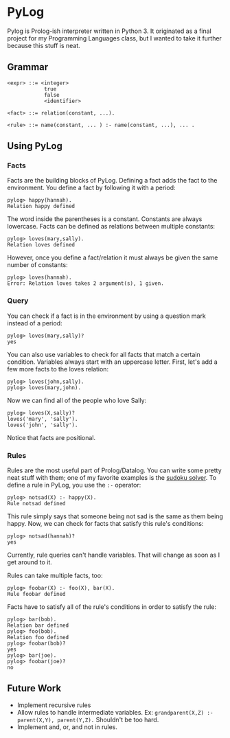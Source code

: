 # PyLog
Pylog is Prolog-ish interpreter written in Python 3. It originated as a final project for my Programming Languages class, but I wanted to take it further because this stuff is neat.

## Grammar
```
<expr> ::= <integer>
            true
            false
            <identifier>

<fact> ::= relation(constant, ...).

<rule> ::= name(constant, ... ) :- name(constant, ...), ... .
```


## Using PyLog

### Facts

Facts are the building blocks of PyLog. Defining a fact adds the fact to the environment. You define a fact by following it with a period:
```
pylog> happy(hannah).
Relation happy defined
```

The word inside the parentheses is a constant. Constants are always lowercase. Facts can be defined as relations between multiple constants:

```
pylog> loves(mary,sally).
Relation loves defined
```

However, once you define a fact/relation it must always be given the same number of constants:
```
pylog> loves(hannah).
Error: Relation loves takes 2 argument(s), 1 given.
```

### Query

You can check if a fact is in the environment by using a question mark instead of a period:

```
pylog> loves(mary,sally)?
yes
```

You can also use variables to check for all facts that match a certain condition. Variables always start with an uppercase letter. First, let's add a few more facts to the loves relation:

```
pylog> loves(john,sally).
pylog> loves(mary,john).
```

Now we can find all of the people who love Sally:
```
pylog> loves(X,sally)?
loves('mary', 'sally').
loves('john', 'sally').
```
Notice that facts are positional.

### Rules

Rules are the most useful part of Prolog/Datalog. You can write some pretty neat stuff with them; one of my favorite examples is the [sudoku solver](https://programmablelife.blogspot.com/2012/07/prolog-sudoku-solver-explained.html). To define a rule in PyLog, you use the `:-` operator:
```
pylog> notsad(X) :- happy(X).
Rule notsad defined
```
This rule simply says that someone being not sad is the same as them being happy. Now, we can check for facts that satisfy this rule's conditions:

```
pylog> notsad(hannah)?
yes
```

Currently, rule queries can't handle variables. That will change as soon as I get around to it.

Rules can take multiple facts, too:
```
pylog> foobar(X) :- foo(X), bar(X).
Rule foobar defined
```

Facts have to satisfy all of the rule's conditions in order to satisfy the rule:
```
pylog> bar(bob).
Relation bar defined
pylog> foo(bob).
Relation foo defined
pylog> foobar(bob)?
yes
pylog> bar(joe).
pylog> foobar(joe)?
no
```

## Future Work
- Implement recursive rules
- Allow rules to handle intermediate variables. Ex: `grandparent(X,Z) :- parent(X,Y), parent(Y,Z).` Shouldn't be too hard.
- Implement and, or, and not in rules.
